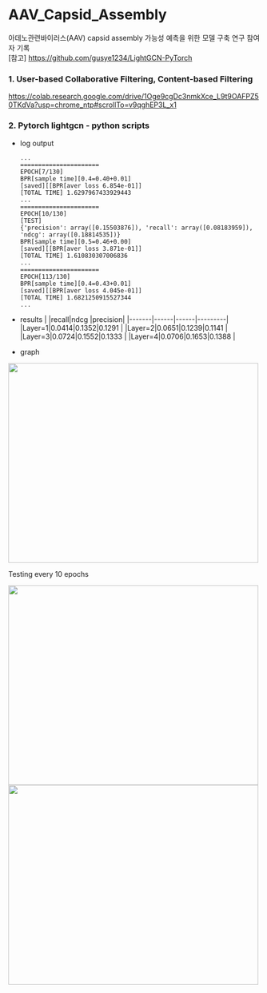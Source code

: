 # AAV_Capsid_Assembly
아데노관련바이러스(AAV) capsid assembly 가능성 예측을 위한 모델 구축 연구 참여자 기록     
[참고]
https://github.com/gusye1234/LightGCN-PyTorch

### 1. User-based Collaborative Filtering, Content-based Filtering
<https://colab.research.google.com/drive/1Oge9cgDc3nmkXce_L9t9OAFPZ50TKdVa?usp=chrome_ntp#scrollTo=v9qghEP3L_x1>
      
### 2. Pytorch lightgcn - python scripts
  - log output
    
    ```
    ...
    ======================
    EPOCH[7/130]
    BPR[sample time][0.4=0.40+0.01]
    [saved][[BPR[aver loss 6.854e-01]]
    [TOTAL TIME] 1.6297967433929443
    ...
    ======================
    EPOCH[10/130]
    [TEST]
    {'precision': array([0.15503876]), 'recall': array([0.08183959]), 'ndcg': array([0.18814535])}
    BPR[sample time][0.5=0.46+0.00]
    [saved][[BPR[aver loss 3.871e-01]]
    [TOTAL TIME] 1.610830307006836
    ...
    ======================
    EPOCH[113/130]
    BPR[sample time][0.4=0.43+0.01]
    [saved][[BPR[aver loss 4.045e-01]]
    [TOTAL TIME] 1.6821250915527344
    ...
    ```
- results
  |       |recall|ndcg  |precision|
  |-------|------|------|---------|
  |Layer=1|0.0414|0.1352|0.1291   |
  |Layer=2|0.0651|0.1239|0.1141   |
  |Layer=3|0.0724|0.1552|0.1333   |
  |Layer=4|0.0706|0.1653|0.1388   |

- graph
<img src="https://github.com/stacy0121/AAV_Capsid_Assembly/assets/72933504/5773f16c-62da-4c20-885e-1371a8627fb6.png" width="500" height="400"/>

Testing every 10 epochs

<img src="https://github.com/stacy0121/AAV_Capsid_Assembly/assets/72933504/d92349c9-c3db-48df-9a5b-ba8c88ec4cdd.png" width="500" height="400"/>
<img src="https://github.com/stacy0121/AAV_Capsid_Assembly/assets/72933504/d50522c1-a652-46d8-bccf-fc6aa16942b6.png" width="500" height="400"/>
